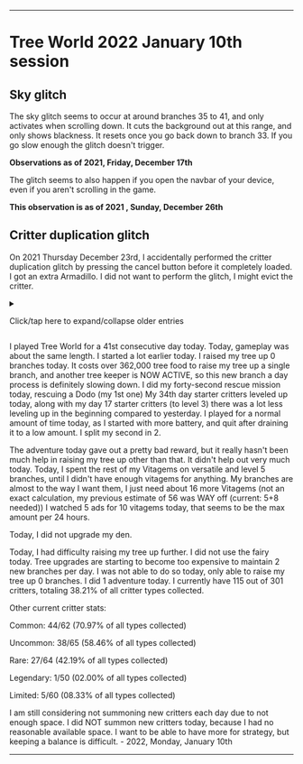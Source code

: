 
***

# Tree World 2022 January 10th session

## Sky glitch

<!-- Notes 2021.12.17
Sky glitch (own section in status file) occurs at branch 35-41, occurs only when scrolling down, resets once you go back down to branch 33, if you go slow enough, the glitch doesn't trigger
!-->

The sky glitch seems to occur at around branches 35 to 41, and only activates when scrolling down. It cuts the background out at this range, and only shows blackness. It resets once you go back down to branch 33. If you go slow enough the glitch doesn't trigger.

**Observations as of 2021, Friday, December 17th**

The glitch seems to also happen if you open the navbar of your device, even if you aren't scrolling in the game.

**This observation is as of 2021 , Sunday, December 26th**

## Critter duplication glitch

On 2021 Thursday December 23rd, I accidentally performed the critter duplication glitch by pressing the cancel button before it completely loaded. I got an extra Armadillo. I did not want to perform the glitch, I might evict the critter.

<details><summary><p lang="en">Click/tap here to expand/collapse older entries</p></summary>

I started playing Tree World again today. Last night when doing research on the Play Forge company, this game caught my eyes, and I have now been able to confirm it was one of the older games I played back in my early childhood, for a decent amount of time.

Today, I focused on gameplay. I got my tree planted, and raised it up 13 branches. I rescued several animals, and made lots of progress. I had an extremely long session today. Originally, I thought it was going to be difficult to document and play, but it is really easy. The game wanted access to make phone calls, and I denied that. Luckily, it wasn't a requirement. They couldn't really do anything anyway, since my phones SIM card is completely corrupted, and no longer in the phone.

I plan to play again tomorrow, but I am going to have to work on playing for less time, as I am also actively working on fixing my schedule lately. - 2021 Wednesday December 1st

I started playing Tree World again today. Today, gameplay was a lot slower. I only raised my tree up 2 branches (to branch 15) and to expand to 16, I first have to feed the second tree egg for over 30000 tree food. I saved up over 10000 tree food, then quit. I wanted to have a shorter session today, but it still dragged on for a while. I still plan to play again tomorrow, but I am going to have to work harder on playing for less time, as I am also actively working on fixing my schedule lately. - 2021 Thursday December 2nd

I played Tree World for a 3rd consecutive day today. Today, gameplay was still a bit slower. I only raised my tree up 2 branches (to branch 17) a lot of the time was needed to hatch the 2nd tree egg. Once I reached branch 16, all fruit collected doubled in value. I saved up over 1000 tree food, then quit. I wanted to have a shorter session today, but it still dragged on for a while. I still plan to play again tomorrow, but I am going to have to work even harder on playing for less time, as I am also actively working on fixing my schedule lately. - 2021 Friday December 3rd

<!-- 2021.12.03 Notes
tree egg took a lot of time

Double the food from fruit

17 branches, multiple sessions, 5% battery
!-->

I played Tree World for a 4th consecutive day today. Today, gameplay was still a bit slower. I only raised my tree up 2 branches (to branch 19) I did my first rescue mission today, I was forced to. I managed to quit early, as my battery ran low when I felt satisfied with my progress, so I was able to quit earlier.. - 2021 Saturday December 4th

I played Tree World for a 5th consecutive day today. Today, gameplay was a bit faster. I raised my tree up 4 branches (to branch 23) but did not expand the 23rd branch at all. I did my first rescue mission today, I originally decided not to, but decided to just go for it. I forgot how much tree food these missions reward. I also used the critter capsule machine and got 1 free crit. I quit after a nearly 2 hour session, as my battery ran low, and I felt like doing more another day. - 2021, Sunday, December 5th

I played Tree World for a65th consecutive day today. Today, gameplay was a lot slower. I only raised my tree up 2 branches (to branch 25) but it is going to take me a while to save up to hatch the tree egg. I did my third rescue mission today. I forgot how much tree food these missions reward. My starter critters were unable to level up today, as I didn't play until the time that they were originally rescued 5 days ago. I started work on an open source alternative to this game today as well. I quit after a nearly 2 hour session, as my battery ran low, and I felt like doing more another day. - 2021, Monday, December 6th

<!-- 2021.12.07 notes
leveled up several critters, expected mass popups, but it was a lot better than that

First vitagem earned from critter collection

Long session
!-->

I played Tree World for a 7th consecutive day today. Today, gameplay was a lot slower. <!--I only raised my tree up 2 branches (to branch 25) but it is going to take me a while to save up to hatch the tree egg. !--> I did not raise my tree up, and I had to quit before I could hatch the tree egg. I did my fourth rescue mission today. My starter critters leveled up today, I expected a massive amount of popups upon opening the application, but it was a lot better, I just upgraded them manually, individually. I earned my first vitagem from critter collection, and had a long session. I quit after a nearly 2 hour session, as my battery ran low, and I felt like doing more another day. - 2021, Tuesday, December 7th

<!-- 2021.12.08 notes
A few level ups

Den upgrades

Branch 27, tree egg hatched
!-->

I played Tree World for an 8th consecutive day today. Today, gameplay was better, and I managed to stop myself earlier on. <!--I only raised my tree up 2 branches (to branch 25) but it is going to take me a while to save up to hatch the tree egg. !--> I hatched the 3rd tree egg today, and raised my tree up 2 and a half branches. I did my fifth rescue mission today. My second day starter critters leveled up today, at first, it seemed like they weren't going to level up today, but they did, I just upgraded them manually, individually. I also upgraded the den twice today, the first 2 upgrades cost 5000 tree food each. After the first upgrade, I thought all the upgrades were going to cost the same or cost vitagems. After the 2nd upgrade, upgrades cost 10000 tree food each. I still don't have the exact pattern of costs nailed down, but the 12 extra slots I have will help me out, as I have been struggling to keep 1 species per branch.

Despite quitting early, I still had a along session, I just didn't drain my battery before quitting. I quit after a nearly 1 and a hakf hour session, I decided to quit. - 2021, Wednesday, December 8th

<!-- 2021.12.09 notes
3.5 branches
3 branches completed
Rescues
Saving up for branch 30 for tomorrow canceled, done today
Fruit Bonus increased again at b30
Patty the fair unlocked at b30, costs vitagems to hire for 2nd use
!-->

I played Tree World for a 9th consecutive day today. Today, gameplay was better, and I managed to stop myself earlier on. <!--I only raised my tree up 2 branches (to branch 25) but it is going to take me a while to save up to hatch the tree egg. !--> I hatched the 3rd tree egg today, and raised my tree up 3 and a half branches. I did my sixth rescue mission today. My third day starter critters leveled up today, at first, it seemed like they weren't going to level up today, but they did, I just upgraded them manually, individually. I played for an extensive period, as I felt like doing so. I drained the battery before quitting, and eventually quit after a nearly 2 and a half hour session. - 2021, Thursday, December 9th

<!-- 2021.12.10 notes
Game crash, texture messup
MENTION SOME THINGS NOTED YESTERDAY
Branch 31, 32
Mission
Den upgrade 3: 10000, den upgrade 4: 20000 (breaks the pattern again)
!-->

I played Tree World for a 10th consecutive day today. Today, gameplay was better, but the game crashed once. <!--I only raised my tree up 2 branches (to branch 25) but it is going to take me a while to save up to hatch the tree egg. !--> I raised my tree up 2 branches today. When the game crashed early on, tree food wasn't collectable, and all the textures were glitched. I had to restart the app. I heard of a bug where sometimes the game crashes and tree food and vita gems are swapped. I cannot confirm this still, and it didn't happen following the crash. I did my seventh rescue mission today. My fourth day starter critters leveled up today, at first, it seemed like they weren't going to level up today, but they did, I just upgraded them manually, individually. I played for an extensive period, as I felt like doing so. I drained the battery before quitting, and eventually quit after a nearly 2 and a half hour session. 

There were several things I forgot to mention yesterday, such as the fruit bonus increasing after reaching branch 30, and the fairy being unlocked at branch 30. The fairy is a paid option to auto-collect all tree food, but the first usage is free. I am unable to test it out further, and I don't feel like paying for it to trial it out yet, as I am saving up for other things first (as of today, I am 1 vitagem away from upgrading Pippy to level 3) 

Also today, I upgraded my den for a 3rd time for 10000 tree food, the fourth upgrade costs 20000, so the pattern broke again. - 2021, Friday, December 10th

<!-- 2021.12.11 notes
Pippy upgraded 75 vitagems, now 200 vitagems for 4x crit
1 adventure
Tree raised by 2 branches
Vitagem earned from collection
!-->

I played Tree World for a 11th consecutive day today. Today, gameplay was OK. <!--I only raised my tree up 2 branches (to branch 25) but it is going to take me a while to save up to hatch the tree egg. !--> I raised my tree up 2 branches today. I did my eighth rescue mission today, rescuing a panda. My fifth day starter critters leveled up today. I played for a shorter period of time, as I didn't have as much battery. I drained the battery before quitting, and eventually quit after a nearly 1 hour 45 minute session. 

Today, I had difficulty raising my tree up further. I also got to use the fairy for free again today, and got a limited critter from a capsule opening. I upgraded Pippy with 75 vitagems, thinking it would be the last upgrade. There is a 4th one that costs 200 vitagems. I later earned a vitagem from critter collection. The sky texture is a bit glitched, and I am wondering what will happen once I reach branch 36, if it will stay like this or not. - 2021, Saturday, December 11th

<!-- 2021.12.12 notes
Cat distraction at the beginning
Up 1 branch
1 adventure
Extremely expensive treekeeper
A little over 18% to hatching it
Tried fairy out, it costs 2 vitagems per use, not worth it
13.62% of all critters discovered
New lvl 4 plants unlocked
!-->

I played Tree World for a 12th consecutive day today. Today, gameplay was OK. <!--I only raised my tree up 2 branches (to branch 25) but it is going to take me a while to save up to hatch the tree egg. !--> I raised my tree up 1 branch today. I did my ninth rescue mission today, rescuing a sprite. My sixth day starter critters leveled up today. I played for a shorter period of time, as I didn't have as much battery. I drained the battery before quitting, and eventually quit after a nearly 1 hour 30 minute session. 

I got distracted with the family cat at the beginning, she was in my room, and I had to pet her, so I didn't play as much for the first 20 minutes.

Today, I had difficulty raising my tree up further. I also got to use the fairy for free again today, and I tried out the paid use. Apparently, it costs 2 vitagems per use, so it is completely not worth it, and you should just use the free cycle once a day. The sky texture is still bit glitched, and I am wondering what will happen once I reach branch 36, if it will stay like this or not.

Today, I reached the most expensive tree keeper to date, it costs over 300,000 tree food to hatch. I got a little over 18% done getting up to this cost, but it is going to take me 1-4 more days to get past it. I unlocked level 4 plants today, and am now at 13.62% (41/301) completion on the discovery of all critters. - 2021, Sunday, December 12th

<!-- 2021.12.13 notes
Vitagem earned from collection
Over 62.000% done on the b35 treekeeper
Got to use Patty the fairy for free twice today
1 adventure, duplicate critter
4 new critters today, out of them, only 1 was undiscovered until now
!-->

I played Tree World for a 13th consecutive day today. Today, gameplay was OK, I started much later today.. <!--I only raised my tree up 2 branches (to branch 25) but it is going to take me a while to save up to hatch the tree egg. !--> I raised my tree up 0 branches today. I did my tenth rescue mission today, rescuing a fox. My seventh day starter critters leveled up today. I played for a longer amount of time, but didn't completely drain my battery.

Today, I had difficulty raising my tree up further. I also got to use the fairy (Patty) for free again (twice) today. I am still working on hatching the next tree keeper, I am over 62% done with it now. It will take 1-3 more days to save up for it. I did 1 adventure today, and got a duplicate critter. Out of the 4 new critters I received today, only one was previously undiscovered. I also earned 1 vitagem from tree collection. - 2021, Monday, December 13th

<!-- 2021.12.14 notes
1 free fairy use
1 adventure, another pair of critters
More pairs of critters
Hatched the tree keeper
b36 complete
b37 2/4 0/2
52/301 : 17.28%
Considered coming back later, decided not to
!-->

I played Tree World for a 14th consecutive day today. Today, gameplay was OK, I started much earlier today. <!--I only raised my tree up 2 branches (to branch 25) but it is going to take me a while to save up to hatch the tree egg. !--> I raised my tree up 1.5 branches today. I did my eleventh rescue mission today, rescuing a boar (my 2nd one). My eighth day starter critters leveled up today, at first I didn't think they were going to, but I received the option later on. I played for a longer amount of time, and drained my battery down to 2%.

Today, I had difficulty raising my tree up further. I also got to use the fairy (Patty) for free again (once) today. I hatched the new tree keeper today, and struggled to raise the tree up further due to how much I spent on the tree keeper. It took me 3 sessions to hatch this tree egg. I did 1 adventure today, and got a duplicate critter. Out of the 5 new critters I received today, only three were previously undiscovered. I currently have 52 out of 301 critters, totaling 17.28% of all critter types collected. I paired up more critters today. I considered coming back to play again once my battery charged, but I decided notto. - 2021, Tuesday, December 14th

<!-- 2021.12.15 notes
Tree world 2021 December 15th

4 new critters, of which 3 were unique
Branch 1.5+
1 adventure, thought I already rescued a camel, I didn't
3rd skunk
55/301 critters discovered
!-->

I played Tree World for a 15th consecutive day today. Today, gameplay was OK, I started a bit earlier today. <!--I only raised my tree up 2 branches (to branch 25) but it is going to take me a while to save up to hatch the tree egg. !--> I raised my tree up 1.5 branches again today. I did my twelfth rescue mission today, rescuing a camel (my 1st one, originally I thought I already had one). My ninth day starter critters leveled up today. I played for a long time, but didn't drain the battery down below 6%

Today, I had difficulty raising my tree up further. I did not use the fairy at all today, and tree upgrades are becoming too expensive to maintain 2 new branches per day. I did 1 adventure today, and got a new critter. Out of the 4 new critters I received today, only three were previously undiscovered. I currently have 55 out of 301 critters, totaling 18.27% of all critter types collected. - 2021, Wednesday, December 15th

<!-- 2021.12.16 notes
adventure
pair of snailwads
2+ branches
5 fruit b40
!-->

I played Tree World for a 16th consecutive day today. Today, gameplay was OK, I started a bit later today. <!--I only raised my tree up 2 branches (to branch 25) but it is going to take me a while to save up to hatch the tree egg. !--> I raised my tree up 1.5 branches again today. I did my thirteenth rescue mission today, rescuing a  (my 1st one). My tenth day starter critters leveled up today. I played for a long time, but didn't drain the battery down below 6%

I got a full pair of snailwads today, another set of critters for a branch. I also found that 5 fruits can grow simultaneously starting at branch 40. The sky texture is not recovering still, so once I get past 42 branches, I feel the background will just be nothing but black.

Today, I had difficulty raising my tree up further. I did not use the fairy at all again today, and tree upgrades are becoming too expensive to maintain 2 new branches per day. I was able to do so today. I did 1 adventure today, and got a new critter. Out of the 4 new critters I received today, only three were previously undiscovered. I currently have 58 out of 301 critters, totaling 19.27% of all critter types collected. - 2021, Thursday, December 16th

<!-- 2021.12.17 notes
Now costs over 100,000 tree food to expand up 1 branch
1 vitagem earned from collection
Adventure : Penguin
Branch 41
Sky glitch (own section in status file) occurs at branch 35-41, occurs only when scrolling down, resets once you go back down to branch 33, if you go slow enough, the glitch doesn't trigger
5 new crits, 4 unique
62/301
!-->

I played Tree World for a 17th consecutive day today. Today, gameplay was OK, I started a bit later again today. <!--I only raised my tree up 2 branches (to branch 25) but it is going to take me a while to save up to hatch the tree egg. !--> I raised my tree up 1 branch today, it now costs over 100,000 tree food to raise my tree up a single branch, so this new branch a day process is definitely slowing down. I made it to branch 41 today. I did my fourteenth rescue mission today, rescuing a penguin (my 1st one). My elevennth day starter critters leveled up today. I played for a long time, but didn't drain the battery down below 10% as I did not have an available battery to charge from, and I forced myself to quit earlier.

I got a full pair of zebras today, another set of critters for a branch. I also earned 1 vitagem from collection. The sky texture is not recovering still, so once I get past 42 branches, I feel the background will just be nothing but black.

Today, I had difficulty raising my tree up further. I did not use the fairy at all again today, and tree upgrades are becoming too expensive to maintain 2 new branches per day. I was not able to do so today. I did 1 adventure today, used the critter machine once, and got a new critter. Out of the 5 new critters I received today, 4 were previously undiscovered. I currently have 62 out of 301 critters, totaling 20.60% (simp: 20.6%) of all critter types collected. - 2021, Friday, December 17th

I played Tree World for a 18th consecutive day today. Today, gameplay was OK, I started a lot earlier today. <!--I only raised my tree up 2 branches (to branch 25) but it is going to take me a while to save up to hatch the tree egg. !--> I raised my tree up 2 branch today, it now costs over 100,000 tree food to raise my tree up a single branch, so this new branch a day process is definitely slowing down. I made it to branch 43 today. I did my fifteenth rescue mission today, rescuing a mushling (my 1st one). My twelfth day starter critters leveled up today, I didn't think they would at first, but they did at the end of the session. I played for a long time, and drained my battery to 4%

<!--
I got a full pair of zebras today, another set of critters for a branch. I also earned 1 vitagem from collection. The sky texture is not recovering still, so once I get past 42 branches, I feel the background will just be nothing but black.
!-->

Today, I had difficulty raising my tree up further. I used the fairy once today, and tree upgrades are becoming too expensive to maintain 2 new branches per day. I was still able to do so today. I did 1 adventure today. Out of the 4 new critters I received today, all 4 were previously undiscovered. I currently have 66 out of 301 critters, totaling 21.93% of all critter types collected. - 2021, Saturday, December 18th

I played Tree World for a 19th consecutive day today. Today, gameplay was OK, I started a lot earlier today. <!--I only raised my tree up 2 branches (to branch 25) but it is going to take me a while to save up to hatch the tree egg. !--> I raised my tree up 1 branch today, it costs over 100,000 tree food to raise my tree up a single branch, so this new branch a day process is definitely slowing down. I made it to branch 44 today. I did my sixteenth rescue mission today, rescuing a lovster (my 1st one). My thirteenth day starter critters leveled up today, I didn't think they would at first, but they did at the end of the session. I played for a long time, and didn't drain my battery down all the way, forcing myself to quit.

<!--
I got a full pair of zebras today, another set of critters for a branch. I also earned 1 vitagem from collection. The sky texture is not recovering still, so once I get past 42 branches, I feel the background will just be nothing but black.
!-->

Today, I had difficulty raising my tree up further. I did not use the fairy today, and tree upgrades are becoming too expensive to maintain 2 new branches per day. I was unable to do so today. I did 1 adventure today. Out of the 4 new critters I received today, all 4 were previously undiscovered. I currently have 70 out of 301 critters, totaling 23.26% of all critter types collected. - 2021, Sunday, December 19th

<!-- 2021 December 20th notes
b45 tree fruit bonus per fruit increase
B45-56
Costs over 130000 per branch now
Pair of wombats
Played for over 2 hours
73/301
!-->

I played Tree World for a 20th consecutive day today. Today, gameplay was repetitive, I started a lot earlier today. <!--I only raised my tree up 2 branches (to branch 25) but it is going to take me a while to save up to hatch the tree egg. !--> I raised my tree up 2 branches today, it costs over 130,000 tree food to raise my tree up a single branch, so this new branch a day process is definitely slowing down. I made it to branch 46 today. I did my seventeenth rescue mission today, rescuing a velociraptor (my 1st one). My fourteenth day starter critters leveled up today, I didn't think they would at first, but they did at the end of the session. I played for a long time (over 2 hours) and drained my battery down to 5% before quitting.

I got a pair of wombats in my tree today, although I am really running low on space. As of branch 45, the bonus from fruit increased, now rewarding 1, 4, 20, 100, 200, and 400 tree food at random (previous: 1, 3, 15, 75, 150, 300)

Today, I had difficulty raising my tree up further. I did not use the fairy again today, and tree upgrades are becoming too expensive to maintain 2 new branches per day. I was able to do so today. I did 1 adventure today. Out of the 4 new critters I received today, 3 were previously undiscovered. I currently have 73 out of 301 critters, totaling 24.25% of all critter types collected. - 2021, Monday, December 20th

<!-- 2021 December 21st notes
Game crashed
2 branch
91 crit, 3/5 unique
3rd Wombat
Pair of raindeer
Adventure
!-->

I played Tree World for a 21st consecutive day today. Today, gameplay was repetitive, I started a lot earlier today. <!--I only raised my tree up 2 branches (to branch 25) but it is going to take me a while to save up to hatch the tree egg. !--> I raised my tree up 2 branches today, it costs over 132,000 tree food to raise my tree up a single branch, so this new branch a day process is definitely slowing down. I again managed to still raise the tree up 2 branches. I made it to branch 48 today. I did my eighteenth rescue mission today, rescuing a  (my 1st one). My fifteenth day starter critters leveled up today, I didn't think they would at first, but they did at the end of the session. I played for a long time (over 2.2 hours) and drained my battery down to 9% before quitting.

I got a 3rd wombat today, and had to raise my tree up an additional branch to place it with another new critter. My tree is almost completely full. I got a pair or reindeer today as well. I also used the critter capsule machine and got a manticore (my first one)

Today, I had difficulty raising my tree up further. I used the fairy once today by accident, and tree upgrades are starting to become too expensive to maintain 2 new branches per day. I was able to do so today. I did 1 adventure today. Out of the 5 new critters I received today, only 2 were previously undiscovered. I currently have 75 out of 301 critters, totaling 24.92% of all critter types collected. - 2021, Tuesday, December 21st

<!-- 2021 December 22nd notes
1 vitagem earned from collection, 2nd one later
B49
Adventure, duplicate critter
3/4 unique
!-->

I played Tree World for a 22nd consecutive day today. Today, gameplay was again repetitive, I started a lot earlier today. <!--I only raised my tree up 2 branches (to branch 25) but it is going to take me a while to save up to hatch the tree egg. !--> I raised my tree up 1 branch today, it costs over 134,000 tree food to raise my tree up a single branch, so this new branch a day process is definitely slowing down. I made it to branch 49 today. I did my nineteenth rescue mission today, rescuing a Blue Diadem (my 2nd one). My sixteenth day starter critters leveled up today, I didn't think they would at first, but they did at the end of the session. I played for a long time (over 1.1 hours, but less than 2 hours) and forced myself to quit earlier.

I earned 1 vitagem from early collection today, and one at the end of the session.

Today, I had difficulty raising my tree up further. I did not use the fairy at all today, and tree upgrades are starting to become too expensive to maintain 2 new branches per day. I was not able to do so today. I did 1 adventure today. Out of the 4 new critters I received today, 1 was previously undiscovered. I currently have 78 out of 301 critters, totaling 25.91% of all critter types collected. - 2021, Wednesday, December 22nd

<!-- 2021 December 22nd notes
tree completely full
b50 not complete, 6 fruits
1 vitagem from collection
Critter duplication glitch // Make it have its own section
Adventure : Florakid
100 critters 82/301
Fairy used because why not?
!-->

I played Tree World for a 23rd consecutive day today. Today, gameplay was again repetitive, I started a bit earlier today. <!--I only raised my tree up 2 branches (to branch 25) but it is going to take me a while to save up to hatch the tree egg. !--> I raised my tree up 1 branch today, it costs over 136,000 tree food to raise my tree up a single branch, so this new branch a day process is definitely slowing down. I made it to branch 50 today. I did my twentieth rescue mission today, rescuing a Florakid (my 2nd one). My seventeenth day starter critters leveled up today, I didn't think they would at first, but they did at the end of the session. I played for a long time (over 1.05 hours, but less than 2 hours) and forced myself to quit earlier.

I earned 1 vitagem from early collection today. My tree is completely full now as well. Also today,I  accidentally performed the critter duplication glitch by pressing the cancel button before it completely loaded. I got an extra Armadillo. I did not want to perform the glitch, I might evict the critter.

After reaching branch 50, I found that 6 fruits can now grow at the same time.

Today, I had difficulty raising my tree up further. I used the fairy once today, because whyy not, and tree upgrades are starting to become too expensive to maintain 2 new branches per day. I was not able to do so today. I did 1 adventure today. Out of the 5 new critters I received today, 4 were previously undiscovered. I currently have 82 out of 301 critters, totaling 27.24% of all critter types collected. - 2021, Thursday, December 23rd

<!-- 2021 December 24th notes
B51
Tree branch price doubled
Den upgrade 20000 1x
Den upgrade 35000 1x
Den upgrade 60000 0x
Adventure
3 critters not placed
Long session
Tons of critter level ups in the beginning, lots of level 3 and some level 2
Quit after battery dropped to 5%
Over 26% to next branch
!-->

I played Tree World for a 24th consecutive day today. Today, gameplay was again repetitive, I started a bit later today. <!--I only raised my tree up 2 branches (to branch 25) but it is going to take me a while to save up to hatch the tree egg. !--> I raised my tree up 1 branch today, it costs over 200,000 tree food to raise my tree up a single branch, so this new branch a day process is definitely slowing down. I made it to branch 51 today. I did my twenty-first rescue mission today, rescuing a Seal (my 1st one). My eighteenth day starter critters leveled up today, along with my day 1 starter critters (to level 3) there was a ton of leveling up in the beginning.. I played for a long time (over 2.02 hours) and quit after draining my battery.

After creating branch 51, the price of creating new branches doubled, and now it is much harder to keep going, so I upgraded my den twice just in case. My tree was still completely full, and I couldn't place 3 critters. The first upgrade today costs 20000, then the second cost 35000. The next one will cost 60000.

I used the critter capsule machine today. I am over 26% there for affording the next branch.

Today, I had difficulty raising my tree up further. I did not use the fairy today, and tree upgrades are starting to become too expensive to maintain 2 new branches per day. I was not able to do so today, only raising my tree up 1 branch. I did 1 adventure today. Out of the 6 new critters I received today, 4 were previously undiscovered. I currently have 86 out of 301 critters, totaling 28.57% of all critter types collected. - 2021, Friday, December 24th

<!-- 2021 December 25th notes
None
!-->

I played Tree World for a 25th consecutive day today. Today, gameplay was lesser, I started a lot later today. <!--I only raised my tree up 2 branches (to branch 25) but it is going to take me a while to save up to hatch the tree egg. !--> I raised my tree up 0.75 branches today, it costs over 256,000 tree food to raise my tree up a single branch, so this new branch a day process is definitely slowing down. I stayed with branch 51 today. I did my twenty-second rescue mission today, rescuing a Stegosaurus (my 1st one). My nineteenth day starter critters leveled up today, along with my day 2 starter critters (to level 3) there was a lot less leveling up in the beginning compared to yesterday. I played for a lot less time today, as I started with less battery, and quit after draining my battery.

Today, I had difficulty raising my tree up further. I did not use the fairy today, and tree upgrades are starting to become too expensive to maintain 2 new branches per day. I was not able to do so today, not able to raise my tree up a full branch. I did 1 adventure today. Out of the 4 new critters I received today, 3 were previously undiscovered. I currently have 89 out of 301 critters, totaling 29.57% of all critter types collected. - 2021, Saturday, December 25th

<!-- 2021 December 26th notes
None
!-->

I played Tree World for a 26th consecutive day today. Today, gameplay was a bit longer. I started a lot later today. <!--I only raised my tree up 2 branches (to branch 25) but it is going to take me a while to save up to hatch the tree egg. !--> I raised my tree up 0.25 branches today, it costs over 265,000 tree food to raise my tree up a single branch, so this new branch a day process is definitely slowing down. I managed to raise my tree up to branch 52 today. I did my twenty-third rescue mission today, rescuing a Leafy Sea Dragon (my 1st one). My twentieth day starter critters leveled up today, along with my day 3 starter critters (to level 3) there was a lot less leveling up in the beginning compared to yesterday. I played for a bit more time today, as I started with more battery, and quit after draining my battery. I also upgraded my den for 60,000 tree food today, the next upgrade costs 100,000 tree food. I wonder if at some point, the upgrades are going to start costing Vitagems.

Today, I had difficulty raising my tree up further. I used the fairy at the beginning today for convenience, and tree upgrades are starting to become too expensive to maintain 2 new branches per day. I was not able to do so today, only able to raise my tree up 0.25 branches (1 branch) I did 1 adventure today. Out of the 4 new critters I received today, only 2 were previously undiscovered. I currently have 91 out of 301 critters, totaling 30.23% of all critter types collected. I am considering not summoning new critters each day due to not enough space. - 2021, Sunday, December 26th

<!-- 2021 December 27th notes
None
!-->

I played Tree World for a 27th consecutive day today. Today, gameplay was a lot longer. I started a lot earlier today. <!--I only raised my tree up 2 branches (to branch 25) but it is going to take me a while to save up to hatch the tree egg. !--> I raised my tree up 0.75 branches today, it costs over 265,000 tree food to raise my tree up a single branch, so this new branch a day process is definitely slowing down. I stayed on branch 52 today. I did my twenty-fourth rescue mission today, rescuing a Zonkey (my 1st one). My twenty-first day starter critters leveled up today, along with my day 4 starter critters (to level 3) there was a lot less leveling up in the beginning compared to yesterday. I played for a bit more time today, as I started with more battery, and quit after draining my battery.

I used the critter capsule machine today. Today, I spent some time remodeling the first 20 branches of my tree, so that I would have 1 of each plant type. I plan to do the same for branch 21 to 25 when I unlock level 5 plants, then everything after that will be versatile in the future.

Today, I had difficulty raising my tree up further. I used the fairy later on by accident, and tree upgrades are starting to become too expensive to maintain 2 new branches per day. I was not able to do so today, only able to raise my tree up 0.75 branches. I did 1 adventure today. Out of the 5 new critters I received today, only 3 were previously undiscovered. I currently have 94 out of 301 critters, totaling 31.23% of all critter types collected. I am still considering not summoning new critters each day due to not enough space. - 2021, Monday, December 27th

<!-- 2021 December 28th notes
None
!-->

I played Tree World for a 28th consecutive day today. Today, gameplay was a bit shorter. I started a lot earlier today. <!--I only raised my tree up 2 branches (to branch 25) but it is going to take me a while to save up to hatch the tree egg. !--> I raised my tree up 0.75 branches today, it costs over 270,000 tree food to raise my tree up a single branch, so this new branch a day process is definitely slowing down. I raised up to branch 53 today. I did my twenty-fifth rescue mission today, rescuing a Dingo (my 2nd one). My twenty-second day starter critters leveled up today, along with my day 5 starter critters (to level 3) there was a lot less leveling up in the beginning compared to yesterday. I played for a bit more time today, as I started with more battery, and quit after officially deciding to not collect from the once-every-24-hour-critters.

Today, I had difficulty raising my tree up further. I used the fairy later on, and tree upgrades are starting to become too expensive to maintain 2 new branches per day. I was not able to do so today, only able to raise my tree up 0.7 branches. I did 1 adventure today. Out of the 4 new critters I received today, only 1 was previously undiscovered. I currently have 97 out of 301 critters, totaling 32.23% of all critter types collected. I am still considering not summoning new critters each day due to not enough space. I skipped the decision today, as I felt like I could still manage with the current storage capacity, and I neeeded more mushroom loving critters. - 2021, Tuesday, December 28th

<!-- 2021 December 28th notes
None
!-->

I played Tree World for a 29th consecutive day today. Today, gameplay was a bit shorter. I started a lot earlier today. <!--I only raised my tree up 2 branches (to branch 25) but it is going to take me a while to save up to hatch the tree egg. !--> I raised my tree up 0.50 branches today, it costs over 300,000 tree food to raise my tree up a single branch, so this new branch a day process is definitely slowing down. I raised up to branch 54 today. I did my twenty-sixth rescue mission today, rescuing a Squirrel Fox (my 1st one). My twenty-third day starter critters leveled up today, along with my day 6 starter critters (to level 3) there was a lot less leveling up in the beginning compared to yesterday. I played for a bit more time today, as I started with more battery, and quit after officially deciding to not collect from the once-every-24-hour-critters.

Today, I had difficulty raising my tree up further. I did not use the fairy today, and tree upgrades are starting to become too expensive to maintain 2 new branches per day. I was not able to do so today, only able to raise my tree up 1.25 branches. I did 1 adventure today. I did not use Poppy to summon critters today, as I am very low on space. I currently have 98 out of 301 critters, totaling 32.56% of all critter types collected. I am still considering not summoning new critters each day due to not enough space. - 2021, Wednesday, December 29th

<!-- 2021 December 28th notes
None
!-->

I played Tree World for a 30th consecutive day today. Today, gameplay was a bit shorter. I started a lot later today. <!--I only raised my tree up 2 branches (to branch 25) but it is going to take me a while to save up to hatch the tree egg. !--> I raised my tree up 0.75 branches today, it costs over 310,000 tree food to raise my tree up a single branch, so this new branch a day process is definitely slowing down. I raised up to branch 55 today. I did my twenty-seventh rescue mission today, rescuing an angler bunny (my 3rd one). My twenty-fourth day starter critters leveled up today, along with my day 7 starter critters (to level 3) there was a lot less leveling up in the beginning compared to yesterday. I played for a bit more time today, as I started with more battery, and quit after running low on battery.

The game was very unstable today. The first time it bugged out, it refused to grow fruit, so I excited. One of my critters now has a weird loading icon upon each game reload. Shortly after recovering, the game did the texture glitch. It did not crash any further today. Today I also did my first critter exchange to see what it was like, and I also summoned critters today due to having enough den space agaim.

Today, I had difficulty raising my tree up further. I did not use the fairy ahgainn today, and tree upgrades are starting to become too expensive to maintain 2 new branches per day. I was not able to do so today, only able to raise my tree up 0.75 branches. I did 1 adventure today. I currently have 102 out of 301 critters, totaling 33.89% of all critter types collected. I am still considering not summoning new critters each day due to not enough space. - 2021, Thursday, December 30th

<!-- 2021 December 31st notes
Adventure gave a decent reward today
Finally found out what went missing from my tree: my strawnose, my best critter. I am very frustrated, but I will keep playing
!-->

I played Tree World for a 31st consecutive day today. Today, gameplay was a lot longer. I started a lot later today. <!--I only raised my tree up 2 branches (to branch 25) but it is going to take me a while to save up to hatch the tree egg. !--> I raised my tree up 1 branch today, it costs over 315,000 tree food to raise my tree up a single branch, so this new branch a day process is definitely slowing down. I raised up to branch 56 today. I did my twenty-eighth rescue mission today, rescuing an road runner (my 1st one). My twenty-fifth day starter critters leveled up today, along with my day 8 starter critters (to level 3) there was a lot less leveling up in the beginning compared to yesterday. I played for a bit more time today, as I started with more battery, and quit after running low on battery.

The adventure today gave out a pretty decent reward, but it really hasn't been much help in raising my tree up other than that. I also recently found out what went missing from my tree: my strawnose (my best critter) I was very frustrated, and almost quit early upon realization, but I decided to keep playing. I hope to re-receive it again, and not have the game delete it.

Today, I had difficulty raising my tree up further. I did not use the fairy again today, and tree upgrades are starting to become too expensive to maintain 2 new branches per day. I was not able to do so today, only able to raise my tree up 01 branches. I did 1 adventure today. I currently have 103 out of 301 critters, totaling 34.22% of all critter types collected. I am still considering not summoning new critters each day due to not enough space. - 2021, Friday, December 31st

<!-- 2022 January 1st notes
Adventure gave a decent reward today, sunfish as well
Den upgrade
Making progress in getting to a new branch, just didn't spend the tree food on expanding yet out of fear of it being deleted
2 new critters discovered, 105/301

!-->

I played Tree World for a 32nd consecutive day today. Today, gameplay was a lot shorter. I started a lot later today. <!--I only raised my tree up 2 branches (to branch 25) but it is going to take me a while to save up to hatch the tree egg. !--> I raised my tree up 1 branch today, it costs over 315,000 tree food to raise my tree up a single branch, so this new branch a day process is definitely slowing down. I did not raise my tree up any branches today. I did my twenty-ninth rescue mission today, rescuing a sunfish (my 2nd one). My twenty-ixth day starter critters leveled up today, along with my day98 starter critters (to level 3) there was a lot less leveling up in the beginning compared to yesterday. I played for a lot less today, as I started with more battery, and quit after running low on battery.

The adventure today gave out a pretty decent reward, but it really hasn't been much help in raising my tree up other than that. It helped out a bit today. Today I also upgraded my den to 27 slots for 100,000 tree food. The next upgrade will cost 150,000. 

Today, I had difficulty raising my tree up further. I used the fairy today, as there was a free use, and tree upgrades are starting to become too expensive to maintain 2 new branches per day. I was not able to do so today, only able to raise my tree up 0.0 branches. I did 1 adventure today. I currently have 105 out of 301 critters, totaling 34.88% of all critter types collected. I am still considering not summoning new critters each day due to not enough space. I summoned new critters today, as I had available space. I made progress on getting to a new branch today, I just didn't spend the tree food on expanding yet out of fear of the expansion being deleted. There is still the variable of tree food getting deleted, it is a buggy game, and I don't know what to expect. - 2022, Saturday, January 1st

<!-- 2022 January 2nd notes
Adventure gave a decent reward again today, duplicate 3 cayman
Raised up to branch 57
2 new critters discovered, 107/301
!-->

I played Tree World for a 33rd consecutive day today. Today, gameplay was a lot longer.. I started a lot earlier today. <!--I only raised my tree up 2 branches (to branch 25) but it is going to take me a while to save up to hatch the tree egg. !--> I raised my tree up 1 branch today, it costs over 340,000 tree food to raise my tree up a single branch, so this new branch a day process is definitely slowing down. I did my thirtieth rescue mission today, rescuing a caiman (my 3rd one). My twenty-seventh day starter critters leveled up today, along with my day 10 starter critters (to level 3) there was a lot less leveling up in the beginning compared to yesterday. I played for a lot more time today, as I started with more battery, and quit after running low on battery.

The adventure today gave out a pretty decent reward, but it really hasn't been much help in raising my tree up other than that. It helped out a bit today.

Today, I had difficulty raising my tree up further. I used the fairy today, as there was a free use, and tree upgrades are starting to become too expensive to maintain 2 new branches per day. I was not able to do so today, only able to raise my tree up 1 branch. I did 1 adventure today. I currently have 107 out of 301 critters, totaling 35.55% of all critter types collected. I am still considering not summoning new critters each day due to not enough space. I summoned new critters today, as I had available space. <!-- I made progress on getting to a new branch today, I just didn't spend the tree food on expanding yet out of fear of the expansion being deleted. There is still the variable of tree food getting deleted, it is a buggy game, and I don't know what to expect. !--> - 2022, Sunday, January 2nd

<!-- 2022 January 3rd notes
First legendary critter (flying pig)
Raised tree up 0.5 branches
No den expansion
Decent adventure, rescued silkmoth 2
Den almost completely full
Fairy used by accident
!-->

I played Tree World for a 34th consecutive day today. Today, gameplay was a lot shorter. I started a lot earlier again today. <!--I only raised my tree up 2 branches (to branch 25) but it is going to take me a while to save up to hatch the tree egg. !--> I did not raise my tree up today. It costs over 340,000 tree food to raise my tree up a single branch, so this new branch a day process is definitely slowing down. I did my thirty-first rescue mission today, rescuing a silkmoth (my 2nd one) I considered spending vitagems to do a 2nd or 3rd adventure today, so that I could get more tree food, but decided it wouldn't help enough. My twenty-eighth day starter critters leveled up today, along with my day 11 starter critters (to level 3) there was a lot less leveling up in the beginning compared to yesterday. I played for a lot more time today, as I started with more battery, and quit after running low on battery.

The adventure today gave out a pretty decent reward, but it really hasn't been much help in raising my tree up other than that. It helped out a bit today. I got my first legendary critter today, a flying pig, from a capsule opening. I didn't expect it to take so long to achieve this.

Today, I had difficulty raising my tree up further. I used the fairy today by accident, as there was a free use. Tree upgrades are starting to become too expensive to maintain 2 new branches per day. I was not able to do so today, only able to raise my tree up 0.5 branches. I did 1 adventure today. I currently have 108 out of 301 critters, totaling 35.88% of all critter types collected. I am still considering not summoning new critters each day due to not enough space. I did not summon new critters today, as I had no reasonable available space. I also did not do any den upgrades today, as I needed to get more branches, but my den is still almost completely full. <!-- I made progress on getting to a new branch today, I just didn't spend the tree food on expanding yet out of fear of the expansion being deleted. There is still the variable of tree food getting deleted, it is a buggy game, and I don't know what to expect. !--> - 2022, Monday, January 3rd

<!-- 2022 January 4th notes
New critter
Adventure very good reward
44/62 common (70.97%)
37/65 uncommon (56.92%)
22/64 rare (34.38%)
1/50 legendary (02.00%)
5/60 limited (08.33%)
Den upgrade 30 - 150K
Den upgrade 33 - 250K
Session split in 2
!-->

I played Tree World for a 35th consecutive day today. Today, gameplay was a lot longer. I started a little later today. <!--I only raised my tree up 2 branches (to branch 25) but it is going to take me a while to save up to hatch the tree egg. !--> I did not raise my tree up today. It costs over 350,000 tree food to raise my tree up a single branch, so this new branch a day process is definitely slowing down. I did my thirty-second rescue mission today, rescuing a dingo (my 4th one) My twenty-ninth day starter critters leveled up today, along with my day 12 starter critters (to level 3) there was a lot less leveling up in the beginning compared to yesterday. I played for a lot more time today, as I started with more battery, and quit after running low on battery. I split my session in 2, so I could collect additional resources later on.

The adventure today gave out a pretty decent reward, but it really hasn't been much help in raising my tree up other than that. It helped out a bit today, however, I upgraded my den to 30 slots, rather than expanding my tree. The upgrade costs 150,000 tree food. The next upgrade (from 30 to 33 slots) will cost 250,000 tree food.

Today, I had difficulty raising my tree up further. I did not use the fairy today. Tree upgrades are starting to become too expensive to maintain 2 new branches per day. I was not able to do so today, only able to raise my tree up 0.0 branches. I did 1 adventure today. I currently have 109 out of 301 critters, totaling 356.21 of all critter types collected.

Other current critter stats:

Common: 44/62 (70.97% of all types collected)

Uncommon: 37/65 (56.92% of all types collected)

Rare: 22/64 (34.38% of all types collected)

Legendary: 1/50 (02.00% of all types collected)

Limited: 5/60 (08.33% of all types collected)

I am still considering not summoning new critters each day due to not enough space. I DID summon new critters today, as I had no reasonable available space, but decided to do so anyways. <!-- I made progress on getting to a new branch today, I just didn't spend the tree food on expanding yet out of fear of the expansion being deleted. There is still the variable of tree food getting deleted, it is a buggy game, and I don't know what to expect. !--> - 2022, Tuesday, January 4th

<!-- 2022 January 5th notes
New critter
Adventure very good reward
44/62 common (70.97%)
37/65 uncommon (56.92%)
23/64 rare (35.94%)
1/50 legendary (02.00%)
5/60 limited (08.33%)
Den upgrade 30 - 150K
Den upgrade 33 - 250K
Session split in 2
!-->

I played Tree World for a 36th consecutive day today. Today, gameplay was a lot shorter. I started a little later today. <!--I only raised my tree up 2 branches (to branch 25) but it is going to take me a while to save up to hatch the tree egg. !--> I did not raise my tree up today. It costs over 350,000 tree food to raise my tree up a single branch, so this new branch a day process is definitely slowing down. I did my thirty-eighth rescue mission today, rescuing a sphinx (my 1st one) My 30th day starter critters leveled up today, along with my day 13 starter critters (to level 3) there was a lot less leveling up in the beginning compared to yesterday. I played for a lot less time today, as I started with more battery, and quit after wanting to do other things.  I split my session in 2, so I could collect additional resources later on.

The adventure today gave out a pretty bad reward, but it really hasn't been much help in raising my tree up other than that. It didn't help out very much today.

Today, I had difficulty raising my tree up further. I did not use the fairy today. Tree upgrades are starting to become too expensive to maintain 2 new branches per day. I was not able to do so today, only able to raise my tree up 0.75 branches. I did 1 adventure today. I currently have 110 out of 301 critters, totaling 36.54% of all critter types collected.

Other current critter stats:

Common: 44/62 (70.97% of all types collected)

Uncommon: 37/65 (56.92% of all types collected)

Rare: 23/64 (35.94% of all types collected)

Legendary: 1/50 (02.00% of all types collected)

Limited: 5/60 (08.33% of all types collected)

I am still considering not summoning new critters each day due to not enough space. I did NOT summon new critters today, as I had no reasonable available space. <!-- I made progress on getting to a new branch today, I just didn't spend the tree food on expanding yet out of fear of the expansion being deleted. There is still the variable of tree food getting deleted, it is a buggy game, and I don't know what to expect. !--> - 2022, Wednesday, January 5th

<!-- 2022 January 6th notes
New critter
Adventure very good reward
44/62 common (70.97%)
38/65 uncommon (58.46%)
24/64 rare (37.50%)
1/50 legendary (02.00%)
5/60 limited (08.33%)
Den upgrade 30 - 150K
Den upgrade 33 - 250K
Session split in 2
!-->

I played Tree World for a 37th consecutive day today. Today, gameplay was a lot shorter. I started a little later today. <!--I only raised my tree up 2 branches (to branch 25) but it is going to take me a while to save up to hatch the tree egg. !--> I raised my tree up 1 branch today. It costs over 356,000 tree food to raise my tree up a single branch, and another tree keeper is getting close, so this new branch a day process is definitely slowing down. I did my thirty-ninth rescue mission today, rescuing a Fidger (my 1st one) My 31st day starter critters leveled up today, along with my day 14 starter critters (to level 3) there was a lot less leveling up in the beginning compared to yesterday. I played for a lot less time today, as I started with more battery, and quit after draining it to 5%. I forgot to split my session in 2 to get extra resources today.

The adventure today gave out a pretty bad reward, but it really hasn't been much help in raising my tree up other than that. It didn't help out very much today. I opened a critter capsule today, and unlocked a black widow.

Today, I had difficulty raising my tree up further. I used the fairy by accident today. Tree upgrades are starting to become too expensive to maintain 2 new branches per day. I was not able to do so today, only able to raise my tree up 0.5 branches. I did 1 adventure today. I currently have 112 out of 301 critters, totaling 37.21% of all critter types collected.

Other current critter stats:

Common: 44/62 (70.97% of all types collected)

Uncommon: 38/65 (58.46% of all types collected)

Rare: 24/64 (37.50% of all types collected)

Legendary: 1/50 (02.00% of all types collected)

Limited: 5/60 (08.33% of all types collected)

I am still considering not summoning new critters each day due to not enough space. I did NOT summon new critters today, as I had no reasonable available space. <!-- I made progress on getting to a new branch today, I just didn't spend the tree food on expanding yet out of fear of the expansion being deleted. There is still the variable of tree food getting deleted, it is a buggy game, and I don't know what to expect. !--> - 2022, Thursday, January 6th


<!-- 2022 January 7th notes
Tree world session cut in 2
Versatile plants
8 vitagems wasted
Fruit bonus increased, still max 6 fruits
Tree keeper not so bad, a lot less expensive than expected
Branch 60
No new unique critters, 1 new Koala
Adventure decent reward
!-->

I played Tree World for a 38th consecutive day today. Today, gameplay was a lot shorter. I started a little later today. <!--I only raised my tree up 2 branches (to branch 25) but it is going to take me a while to save up to hatch the tree egg. !--> I raised my tree up 0.75 branchES today. It costs over 362,000 tree food to raise my tree up a single branch, and another tree keeper is NOW ACTIVE, so this new branch a day process is definitely slowing down. I did my fortieth rescue mission today, rescuing a Koala (my 2nd one) My 32nd day starter critters leveled up today, along with my day 15 starter critters (to level 3) there was a lot less leveling up in the beginning compared to yesterday. I played for a normal amount of time today, as I started with more battery, and quit after draining it to 5%. I split my second in 2, and did more collection later on, along with finalizing the move to branch 60. I also earned 1 vitagem from collection.

The adventure today gave out a pretty bad reward, but it really hasn't been much help in raising my tree up other than that. It didn't help out very much today. Today, I reached branch 60, and unlocked level 5 plants and versatile plants at the same time. Even though the level 5 plants give 5% more than the level 6 plants, I plan to only place level 6 plants from branch 26 and up to follow my design. I plan on getting 1 of each type of level 5 plant from branch 21 to 25, of which I have already done 2.

Today, I accidentally wasted 8 vitagems on a level 5 plant, as I didn't intend to place it where I did. Along with the tree upgrade, the fruit bonus increased from 1, 4, 20, 100, 200, and 400 to 1, 5, 25, 125, 250, and 500. It still has a maximum of 6 fruits that can be grown at once.

I reached the 5th tree keeper today. It is going to be difficult to get past, but it is not as bad as I expected. I expected it to be a lot more expensive (more like 1,000,000 or more tree food, rather than 800,754) it is still going to take me a few days to get past it.

I did not receive any new critters today. From the adventure, I received a Koala, which was a duplicate.

Today, I had difficulty raising my tree up further. I did not use the fairy today. Tree upgrades are starting to become too expensive to maintain 2 new branches per day. I was not able to do so today, only able to raise my tree up 0.75 branches. I did 1 adventure today. I currently have 112 out of 301 critters, totaling 37.21% of all critter types collected.

Other current critter stats:

Common: 44/62 (70.97% of all types collected)

Uncommon: 38/65 (58.46% of all types collected)

Rare: 24/64 (37.50% of all types collected)

Legendary: 1/50 (02.00% of all types collected)

Limited: 5/60 (08.33% of all types collected)

I am still considering not summoning new critters each day due to not enough space. I did NOT summon new critters today, as I had no reasonable available space. <!-- I made progress on getting to a new branch today, I just didn't spend the tree food on expanding yet out of fear of the expansion being deleted. There is still the variable of tree food getting deleted, it is a buggy game, and I don't know what to expect. !--> - 2022, Friday, January 7th

<!-- 2022 January 8th notes
Watching ads for Vitagems
Plans to upgrade den repeatedly until den upgrades cost more than the tree keeper {
250K today, 400K next time }
Decided to summon critters, even though it wasn't the best idea
!-->

I played Tree World for a 39th consecutive day today. Today, gameplay was a lot shorter. I started a lot later today. <!--I only raised my tree up 2 branches (to branch 25) but it is going to take me a while to save up to hatch the tree egg. !--> I raised my tree up 0 today. It costs over 362,000 tree food to raise my tree up a single branch, and another tree keeper is NOW ACTIVE, so this new branch a day process is definitely slowing down. I did my forty-first rescue mission today, rescuing a SproutKid (my 1st one) My 33rd day starter critters leveled up today, along with my day 16 starter critters (to level 3) there was a lot less leveling up in the beginning compared to yesterday. I played for a normal amount of time today, as I started with more battery, and quit after draining it to 6%. I split my second in 4, I intended to split it in 3, but the game wasn't functional the second time (ads weren't functional, which was what I was trying to go for, more on that below) and I ended up only getting 1 more offer for the day.

The adventure today gave out a pretty bad reward, but it really hasn't been much help in raising my tree up other than that. It didn't help out very much today. Today, I spent the rest of my Vitagems on versatile and level 5 branches, until I didn't have enough vitagems for anything. My branches are almost to the way I want them, I just need about 56 more Vitagems (not an exact calculation)

As hinted earlier, I began "watching" ads for vitagems. I should have made use of this earlier on. I appear to only be able to "watch" 5 ads per 24 hours.

I summoned critters today, but received only duplicates. I made use of them, and paired them up on my tree. I plan to upgrade my den repeatedly, until the upgrades cost more than the tree keeper. Today, I upgraded my den to 33 slots for 250,000 tree food. The next upgrade will cost 400,000 tree food, so I am going to stay at branch 60 for a while.

Today, I had difficulty raising my tree up further. I used the fairy on purpose today just because I could. Tree upgrades are starting to become too expensive to maintain 2 new branches per day. I was not able to do so today, only able to raise my tree up 0 branches. I did 1 adventure today. I currently have 113 out of 301 critters, totaling 37.54% of all critter types collected.

Other current critter stats:

Common: 44/62 (70.97% of all types collected)

Uncommon: 38/65 (58.46% of all types collected)

Rare: 25/64 (39.06% of all types collected)

Legendary: 1/50 (02.00% of all types collected)

Limited: 5/60 (08.33% of all types collected)

I am still considering not summoning new critters each day due to not enough space. I did summon new critters today, even though I had no reasonable available space. I want to be able to have more for strategy, but keeping a balance is difficult. <!-- I made progress on getting to a new branch today, I just didn't spend the tree food on expanding yet out of fear of the expansion being deleted. There is still the variable of tree food getting deleted, it is a buggy game, and I don't know what to expect. !--> - 2022, Saturday, January 8th

<!-- 2022 January 9th notes
5 ads
Dodo
3 branches upgraded, 4 to go (10 vitagems + 16 vitagems = 26 vitagems, my estimate of 56 was WAY off)
+1 rare, +1 total
Lots of leveling up
Close to den upgrade
Fairy unused
!-->

I played Tree World for a 40th consecutive day today. Today, gameplay was about the same length. I started a lot later today. <!--I only raised my tree up 2 branches (to branch 25) but it is going to take me a while to save up to hatch the tree egg. !--> I raised my tree up 0 branches today. It costs over 362,000 tree food to raise my tree up a single branch, and another tree keeper is NOW ACTIVE, so this new branch a day process is definitely slowing down. I did my forty-second rescue mission today, rescuing a Dodo (my 1st one) My 34th day starter critters leveled up today, along with my day 17 starter critters (to level 3) there was a lot more leveling up in the beginning compared to yesterday. I played for a normal amount of time today, as I started with more battery, and quit after draining it to 3%. I split my second in 2.

The adventure today gave out a pretty bad reward, but it really hasn't been much help in raising my tree up other than that. It didn't help out very much today. Today, I spent the rest of my Vitagems on versatile and level 5 branches, until I didn't have enough vitagems for anything. My branches are almost to the way I want them, I just need about 26 more Vitagems (not an exact calculation, my previous estimate of 56 was WAY off (current: 10+16 needed)) I watched 5 ads for 10 vitagems today, that seems to be the max amount per 24 hours.

Today, I got close to upgrading my den again, but didn't do so.

Today, I had difficulty raising my tree up further. I did not use the fairy today. Tree upgrades are starting to become too expensive to maintain 2 new branches per day. I was not able to do so today, only able to raise my tree up 0 branches. I did 1 adventure today. I currently have 114 out of 301 critters, totaling 37.87% of all critter types collected.

Other current critter stats:

Common: 44/62 (70.97% of all types collected)

Uncommon: 38/65 (58.46% of all types collected)

Rare: 26/64 (40.62% of all types collected)

Legendary: 1/50 (02.00% of all types collected)

Limited: 5/60 (08.33% of all types collected)

I am still considering not summoning new critters each day due to not enough space. I did NOT summon new critters today, because I had no reasonable available space. I want to be able to have more for strategy, but keeping a balance is difficult. <!-- I made progress on getting to a new branch today, I just didn't spend the tree food on expanding yet out of fear of the expansion being deleted. There is still the variable of tree food getting deleted, it is a buggy game, and I don't know what to expect. !--> - 2022, Sunday, January 9th

</details>

<!-- 2022 January 10th notes
Tree World notes 2022.01.10

Data import skipped for today
5 ads, 10 vitagems
1 additional vitagem earned from collection
Unlocked Cobra
Music didn't come on until game restart after adventure
!-->

I played Tree World for a 41st consecutive day today. Today, gameplay was about the same length. I started a lot earlier today. <!--I only raised my tree up 2 branches (to branch 25) but it is going to take me a while to save up to hatch the tree egg. !--> I raised my tree up 0 branches today. It costs over 362,000 tree food to raise my tree up a single branch, and another tree keeper is NOW ACTIVE, so this new branch a day process is definitely slowing down. I did my forty-second rescue mission today, rescuing a Dodo (my 1st one) My 34th day starter critters leveled up today, along with my day 17 starter critters (to level 3) there was a lot less leveling up in the beginning compared to yesterday. I played for a normal amount of time today, as I started with more battery, and quit after draining it to a low amount. I split my second in 2.

The adventure today gave out a pretty bad reward, but it really hasn't been much help in raising my tree up other than that. It didn't help out very much today. Today, I spent the rest of my Vitagems on versatile and level 5 branches, until I didn't have enough vitagems for anything. My branches are almost to the way I want them, I just need about 16 more Vitagems (not an exact calculation, my previous estimate of 56 was WAY off (current: 5+8 needed)) I watched 5 ads for 10 vitagems today, that seems to be the max amount per 24 hours.

Today, I did not upgrade my den.

Today, I had difficulty raising my tree up further. I did not use the fairy today. Tree upgrades are starting to become too expensive to maintain 2 new branches per day. I was not able to do so today, only able to raise my tree up 0 branches. I did 1 adventure today. I currently have 115 out of 301 critters, totaling 38.21% of all critter types collected.

Other current critter stats:

Common: 44/62 (70.97% of all types collected)

Uncommon: 38/65 (58.46% of all types collected)

Rare: 27/64 (42.19% of all types collected)

Legendary: 1/50 (02.00% of all types collected)

Limited: 5/60 (08.33% of all types collected)

I am still considering not summoning new critters each day due to not enough space. I did NOT summon new critters today, because I had no reasonable available space. I want to be able to have more for strategy, but keeping a balance is difficult. <!-- I made progress on getting to a new branch today, I just didn't spend the tree food on expanding yet out of fear of the expansion being deleted. There is still the variable of tree food getting deleted, it is a buggy game, and I don't know what to expect. !--> - 2022, Monday, January 10th

***
